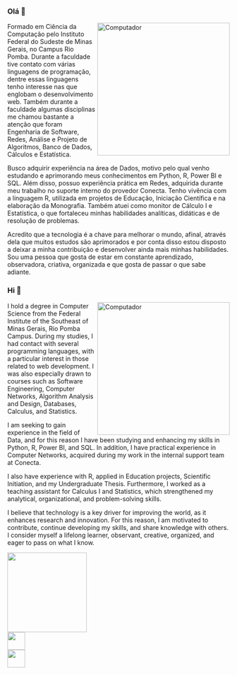 ### Olá 👋
<img src="ciencia-de-dados.png" min-width="300px" max-width="300px" width="300px" align="right" alt="Computador">
<p align="left">
Formado em Ciência da Computação pelo Instituto Federal do Sudeste de Minas Gerais, no Campus Rio Pomba. Durante a faculdade tive contato com várias linguagens de programação, dentre essas linguagens tenho interesse nas que englobam o desenvolvimento web. Também durante a faculdade algumas disciplinas me chamou bastante a atenção que foram Engenharia de Software, Redes, Análise e Projeto de Algoritmos, Banco de Dados, Cálculos e Estatística. 
  
Busco adquirir experiência na área de Dados, motivo pelo qual venho estudando e aprimorando meus conhecimentos em Python, R, Power BI e SQL. Além disso, possuo experiência prática em Redes, adquirida durante meu trabalho no suporte interno do provedor Conecta.
Tenho vivência com a linguagem R, utilizada em projetos de Educação, Iniciação Científica e na elaboração da Monografia. Também atuei como monitor de Cálculo I e Estatística, o que fortaleceu minhas habilidades analíticas, didáticas e de resolução de problemas.

Acredito que a tecnologia é a chave para melhorar o mundo, afinal, através dela que muitos estudos são aprimorados e por conta disso estou disposto a deixar a minha contribuição e desenvolver ainda mais minhas habilidades. Sou uma pessoa que gosta de estar em constante aprendizado, observadora, criativa, organizada e que gosta de passar o que sabe adiante.
</p>

### Hi 👋
<img src="ciencia-de-dados2.png" min-width="300px" max-width="300px" width="300px" align="right" alt="Computador">
<p align="left">
I hold a degree in Computer Science from the Federal Institute of the Southeast of Minas Gerais, Rio Pomba Campus. During my studies, I had contact with several programming languages, with a particular interest in those related to web development. I was also especially drawn to courses such as Software Engineering, Computer Networks, Algorithm Analysis and Design, Databases, Calculus, and Statistics.

I am seeking to gain experience in the field of Data, and for this reason I have been studying and enhancing my skills in Python, R, Power BI, and SQL. In addition, I have practical experience in Computer Networks, acquired during my work in the internal support team at Conecta.

I also have experience with R, applied in Education projects, Scientific Initiation, and my Undergraduate Thesis. Furthermore, I worked as a teaching assistant for Calculus I and Statistics, which strengthened my analytical, organizational, and problem-solving skills.

I believe that technology is a key driver for improving the world, as it enhances research and innovation. For this reason, I am motivated to contribute, continue developing my skills, and share knowledge with others. I consider myself a lifelong learner, observant, creative, organized, and eager to pass on what I know.

<p align="center">
  <div>
    <a href="hhttps://github.com/pablofsalmeida"><img loading="lazy" height="180em" src="https://github-readme-stats.vercel.app/api/top-langs/?username=pablofsalmeida&layout=compact&langs_count=7&theme=dracula"/>
    </div>    
  <div>
    <a href="https://www.instagram.com/bin.almeida" target="blank"><img align="center" src="instagram.png" height="40" width="40" /></a>
   </div>    
  <div>  
    <a href="https://www.linkedin.com/in/binalmeida7/" target="blank"><img align="center" src="linkedin.png" height="40" width="40" /></a>
   </div>    
</p>
